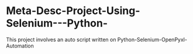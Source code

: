 # Meta-Desc-Project-Using-Selenium---Python-
This project involves an auto script written on Python-Selenium-OpenPyxl-Automation
